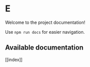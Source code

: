 # E

Welcome to the project documentation!

Use `npm run docs` for easier navigation.

## Available documentation

[[index]]
